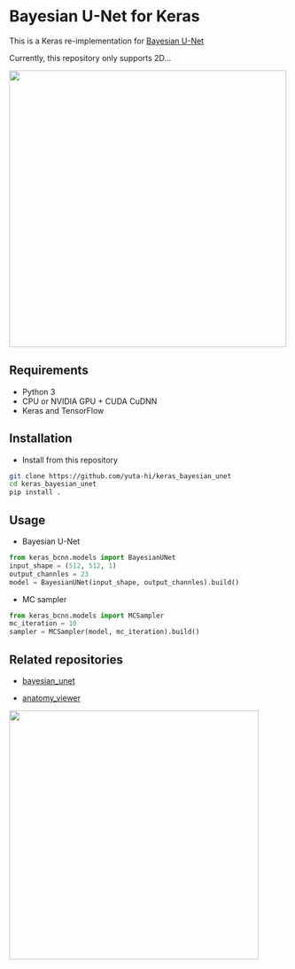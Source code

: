 # Bayesian U-Net for Keras

This is a Keras re-implementation for [Bayesian U-Net](https://github.com/yuta-hi/bayesian_unet)

Currently, this repository only supports 2D...

<img src='https://github.com/yuta-hi/bayesian_unet/blob/master/figs/bayesian_unet.gif' width='500px'>

## Requirements
- Python 3
- CPU or NVIDIA GPU + CUDA CuDNN
- Keras and TensorFlow

## Installation
- Install from this repository
```bash
git clone https://github.com/yuta-hi/keras_bayesian_unet
cd keras_bayesian_unet
pip install .
```

## Usage
- Bayesian U-Net
```python
from keras_bcnn.models import BayesianUNet
input_shape = (512, 512, 1)
output_channles = 23
model = BayesianUNet(input_shape, output_channles).build()
```

- MC sampler
```python
from keras_bcnn.models import MCSampler
mc_iteration = 10
sampler = MCSampler(model, mc_iteration).build()
```

## Related repositories
- [bayesian_unet](https://github.com/yuta-hi/bayesian_unet)

- [anatomy_viewer](https://github.com/yuta-hi/anatomy-viewer)
<img src='https://github.com/yuta-hi/anatomy-viewer/blob/master/figs/demo.gif' width='450px'>
